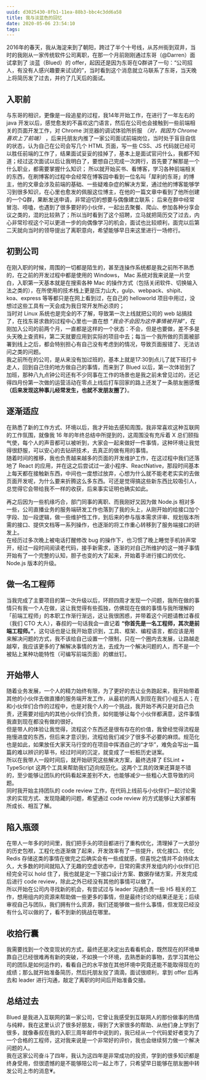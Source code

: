 ```yaml
---
uuid: d3025430-8fb1-11ea-88b3-bbc4c3dd6a58
title: 我与淡蓝色的回忆
date: 2020-05-06 23:54:10
tags:
---
```


2016年的春天，我从海淀来到了朝阳，跨过了半个十号线，从苏州街到双井，当时的我刚从一家传统软件公司离职，在那一个月前刚刚通过东哥（@Darren）面试拿到了 淡蓝（Blued）的 offer，起因还是因为东哥在Q群讲了一句：“公司招人，有没有人感兴趣要来试试的”，当时看到这个消息就立马联系了东哥，当天晚上将简历发了过去，并约了几天后的面试。  

## 入职前

与东哥的相识，更像是一段追星的过程，我14年开始工作，在进行了一年左右的 java 开发以后，感觉愈发的不喜欢这门语言，然后在公司也会接触到一些前端相关的页面开发工作，对 Chrome 浏览器的调试体验所折服 _（对，我因为 Chrome 喜欢上了前端）_ ，后来托朋友内推了一家公司面试前端岗位，当时处于盲目自信的状态，认为自己在公司会写几个 HTML 页面，写一些 CSS、JS 代码就已经可以胜任前端的工作了，结果面试妥妥的挂掉了，基本上是面试官问什么，我都不知道；经过这次面试以后让我明白了，要想自己完成一次跨行，首先要了解那是一个什么职业，都需要掌握什么知识；
所以就开始买书、看博客，学习各种前端相关的东西，在刷博客的过程中会经常在博客园中看到一位名叫「犀利的东哥」的博主，他的文章会涉及前端的基础、一些疑难杂症的解决方案，通过他的博客能够学习到很多知识，在心里也愈发的佩服这位博主，在他的一篇文章中看到了他所创建的一个Q群，果断发送申请，非常迫切的想要与偶像建立联系；
后来在群中经常冒泡、唠嗑，也遇到了很多要好的小伙伴，一起出去聚餐、爬山、参加各种分享会议之类的，混的比较熟了；所以当时看到了这个招聘，立马就把简历交了过去，内心非常珍视这个可以更进一步的向偶像学习的机会，面试也比较顺利，面完以后第二天就向当时的领导提出了离职意向，希望能够早日来这里进行一场修行。  

## 初到公司

在刚入职的时候，周围的一切都是陌生的，甚至连操作系统都是我之前所不熟悉的，在之前的开发过程中都是使用的 Windows， Mac 系统对我来说是一片空白，入职第一天基本就是在搜索各种 Mac 的操作方式（包括关闭软件、切换输入法之类的），在所使用的技术栈上更是压力山大，gulp、webpack、shipit、koa、express 等等都只是在网上看到过，在自己的 helloworld 项目中用过，没想过这些工具有一天会成为我日常开发所必须的；  
当时对 Linux 系统也是完全的不了解，导致第一次上线就把公司的 web 站搞挂了，在找东哥求救的过程中心里也一直在想 _“我会不会因为这件事情被开掉”_，在刚加入公司的前两个月，一直都是这样的一个状态：不会，但是也要做，差不多是头天晚上查资料，第二天就要应用到实际的项目中去；每当一个我所做的页面被部署到线上之后，都会特别担心有自己没有考虑到的情况，导致页面报错了、无法访问之类的问题。  
我之前所在的公司，是从来没有加过班的，基本上就是17:30到点儿了就下班打卡走人，回到自己住的地方做自己的事情，而来到了 Blued 以后，第一次体验到了加班，那种八九点钟公司还有不少同事在工作的场景也是我之前未曾见过的，还记得四月份第一次做的运营活动在零点上线后打车回家的路上还发了一条朋友圈感慨 __（后来发现这种事儿经常发生，也就不发朋友圈了）__。  

## 逐渐适应

在熟悉了新的工作方式、环境以后，我才开始去感知周围，我非常喜欢这种互联网的工作氛围，就像我 16 年的年终总结中所提到的，这周围没有充斥着 X 总们颐指气使，每个人的声音都可以被听到，大家会一起来做好一件事情，这种环境让我觉得很舒服，可以安心的去钻研技术，去真正的做有用的事情。  
随着时间的推移，我也负责越来越多的页面的开发维护工作，在这过程中我们还落地了 React 的应用，并在这之后尝试过一波小程序、ReactNative，那段时间基本上每天都在接触新东西，中间也一度想过放弃，心想为什么就不能老老实实的去做页面开发呢，为什么要来折腾这么多东西。可还是觉得搞这些新东西比较吸引人，总觉得它会带给我不一样的收获，后来事实证明也确实如此。  

再之后因为一些机缘巧合，部门同事的离职、而我刚好又因为做 Node.js 相对多一些，公司直播业务的服务端研发工作也落到了我的头上，从刚开始的给接口加个字段、加一段逻辑，做一些维护性工作，到后来的参与版本需求评审、规划版本所需的接口、提供文档等一系列操作，也逐渐的将工作重心转移到了服务端接口的研发上。  
在经历过多次晚上被电话打醒修改 bug 的操作下，也习惯了晚上睡觉手机铃声常开，经过一段时间阅读老代码，接手新需求，逐渐的对自己所维护的这一摊子事情开始有了一个完整的认知，胆子也变的大了起来，开始着手进行接口的优化、Node.js 版本的升级。  

## 做一名工程师

当我完成了主要项目的第一次升级以后，环顾四周才发现一个问题，我所在做的事情只有我一个人在做，这让我觉得有些孤独，仿佛现在在做的事情与我所理解的「前端工程师」的本职工作渐行渐远，这让我很困惑，并带着这个问题请教过春叔（我们 CTO 大人），春叔的一句话我会一直记着 __“你首先是一名工程师，其次是前端工程师。”__，这句话也是让我开始意识到，工具、框架、编程语言，都应该是用来解决问题的方式，我不该给自己设置一个限制，只在一个圈内去发展，让路越走越窄，我应该更多的了解解决事情的方法，去成为一个解决问题的人，而不是一个被贴上某种功能特性（可编写前端页面）的螺丝钉。  

## 开始带人

随着业务发展，一个人的精力始终有限，为了更好的去让业务跑起来，我开始带着其他的小伙伴去做直播的服务端开发工作，从最初的两人到现在我们小组五人；在和小伙伴们合作的过程中，也是对我个人的一个挑战，我开始不再只是对自己负责，还需要对组内的其他小伙伴们负责，如何能够让每个小伙伴都满意，这件事情我直到现在都没有做的很好。  
但是带人的体验让我觉得，流程这个东西还是很有存在的价值，我曾经觉得流程是拖慢进度的东西，但后来才意识到，流程给我们减少了很多不必要的麻烦。规范化也是如此，如果放任大家天马行空的在项目中挥洒自己的“才华”，难免会写出一篇篇的难以辨识的草书，经过时间的沉淀，就变成了一桩桩历史谜案。  
所以在我带人一段时间后，就开始研究这些解决方案，最终选择了 ESLint + TypeScript 这两个工具来帮助我们迈向规范化。这两个工具的效果还算是不错的，至少能够让团队的代码看起来差别不大，也能够减少一些粗心大意导致的问题。  
同时我开始主持团队的 code review 工作，在代码上线前与小伙伴们一起讨论需求的实现方式、发现隐藏的问题，希望通过 code review 的方式能够让大家都有所成长、相互了解。

## 陷入瓶颈

在带人一年多的时间里，我们把手头的项目都进行了重构优化，清理掉了一大部分的历史包袱，工程化也逐渐做了起来，开发效率有了一些提升，优化接口、优化 Redis 存储这类的事情在做完之后确实会有一些成就感，但喜悦之情并不会持续太久，大多数的时间就陷入了无趣的空虚状态中，日常的需求开发组内的小伙伴们已经完全可以 hold 住了，我也就是定一下接口设计方案、数据存储方案，开发完成后进行 code review，除此之外已经没有其他的事情可以做了。  
所以开始在公司内寻找新的机会，有尝试过与 leader 沟通负责一些 H5 相关的工作，想用组内的资源来帮助做一些更多的事情，但是最终讨论的结果还是无；后续审视自己与团队，我们拥有什么资源，我们还能够做一些什么事情，但发现已经没有什么可以做的了，看不到新的挑战在哪里。  

## 收拾行囊

我需要找到一个改变现状的方式，最终还是决定出去看看机会，既然现在的环境单靠自己已经很难再有新的突破，不如换一个环境，去熟悉新的事物，去学习其他公司的团队是如何运作的，看看自己的水平放在其他环境中究竟还能不能取得现在的成绩；那么就开始准备简历，然后托朋友投了滴滴，面试很顺利，拿到 offer 后再去和 leader 进行沟通，敲定了离职的时间后开始准备交接。

## 总结过去

Blued 是我进入互联网的第一家公司，它曾让我感受到互联网人的那份做事的热情与纯粹，我在这里认识了很多好朋友，得到了大家很多的帮助、从他们身上学到了很多，就像春叔在我的入职三周年邮件中说到的，我已经从一个代码爱好者变为了一个合格的工程师，这对我来说是一个非常好的评价，我也会继续努力做一个解决问题的人。  
我在这家公司奋斗了四年，我认为这四年是非常成功的投资，学到的很多知识都是终身受用，但很遗憾的是不能够陪公司一起上市了，只希望早日能够在朋友圈中转发公司上市的消息💗。
